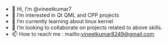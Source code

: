 - 👋 Hi, I’m @vineetkumar7
- 👀 I’m interested in Qt QML and CPP projects
- 🌱 I’m currently learning about linux kernel
- 💞️ I’m looking to collaborate on projects related to above skills.
- 📫 How to reach me : mailto:vineetkumar8249@gmail.com

<!---
vineetkumar7/vineetkumar7 is a ✨ special ✨ repository because its `README.md` (this file) appears on your GitHub profile.
You can click the Preview link to take a look at your changes.
--->
